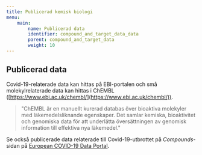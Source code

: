 ```yaml
---
title: Publicerad kemisk biologi
menu:
    main:
        name: Publicerad data
        identifier: compound_and_target_data_data
        parent: compound_and_target_data
        weight: 10
---
```


## Publicerad data

Covid-19-relaterade data kan hittas på EBI-portalen och små molekylrelaterade data kan hittas i ChEMBL ([https://www.ebi.ac.uk/chembl/](https://www.ebi.ac.uk/chembl/)).

> "ChEMBL är en manuellt kurerad databas över bioaktiva molekyler med läkemedelsliknande egenskaper. Det samlar kemiska, bioaktivitet och genomiska data för att underlätta översättningen av genomisk information till effektiva nya läkemedel."

Se också publicerade data relaterade till Covid-19-utbrottet på _Compounds_-sidan på [European COVID-19 Data Portal](https://www.covid19dataportal.org/compounds).